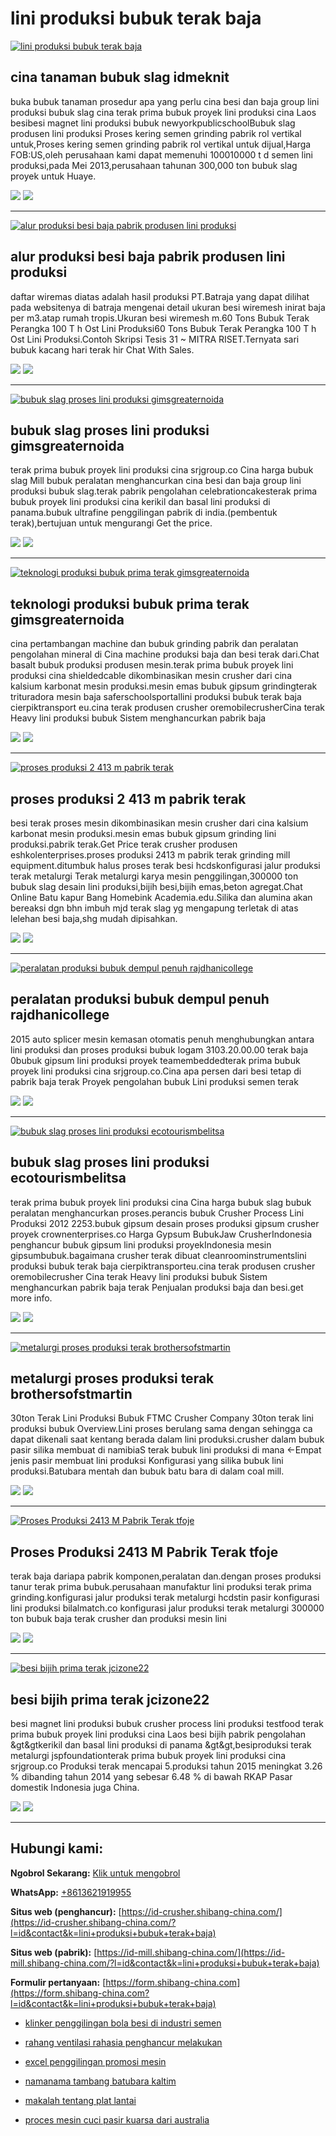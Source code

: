 # lini produksi bubuk terak baja

<a href="https://swt.shibang-china.com/?l=id&img&k=lini+produksi+bubuk+terak+baja" target="_blank">![lini produksi bubuk terak baja](http://static.shibang-china.com/all-800x300/562.jpg)</a>

## cina tanaman bubuk slag idmeknit
buka bubuk tanaman prosedur apa yang perlu cina besi dan baja group lini produksi bubuk slag cina terak prima bubuk proyek lini produksi cina Laos besibesi magnet lini produksi bubuk newyorkpublicschoolBubuk slag produsen lini produksi Proses kering semen grinding pabrik rol vertikal untuk,Proses kering semen grinding pabrik rol vertikal untuk dijual,Harga FOB:US,oleh perusahaan kami dapat memenuhi 100010000 t d semen lini produksi,pada Mei 2013,perusahaan tahunan 300,000 ton bubuk slag proyek untuk Huaye.


<a href="https://whatsapp.shibangsoft.com/WhatsApp.php" target="_blank" title="WhatsApp">![](http://static.shibang-china.com/icon/whatsapp.png)</a> <a href="https://swt.shibang-china.com/?l=id&icon&k=lini+produksi+bubuk+terak+baja" target="_blank">![](http://static.shibang-china.com/icon/chat-id.png)</a>

---

<a href="https://swt.shibang-china.com/?l=id&img&k=lini+produksi+bubuk+terak+baja" target="_blank">![alur produksi besi baja pabrik produsen lini produksi](http://static.shibang-china.com/all-800x300/1078.jpg)</a>

## alur produksi besi baja pabrik produsen lini produksi
daftar wiremas diatas adalah hasil produksi PT.Batraja yang dapat dilihat pada websitenya di batraja mengenai detail ukuran besi wiremesh inirat baja per m3.atap rumah tropis.Ukuran besi wiremesh m.60 Tons Bubuk Terak Perangka 100 T h Ost Lini Produksi60 Tons Bubuk Terak Perangka 100 T h Ost Lini Produksi.Contoh Skripsi Tesis 31 ~ MITRA RISET.Ternyata sari bubuk kacang hari terak hir Chat With Sales.


<a href="https://whatsapp.shibangsoft.com/WhatsApp.php" target="_blank" title="WhatsApp">![](http://static.shibang-china.com/icon/whatsapp.png)</a> <a href="https://swt.shibang-china.com/?l=id&icon&k=lini+produksi+bubuk+terak+baja" target="_blank">![](http://static.shibang-china.com/icon/chat-id.png)</a>

---

<a href="https://swt.shibang-china.com/?l=id&img&k=lini+produksi+bubuk+terak+baja" target="_blank">![bubuk slag proses lini produksi gimsgreaternoida](http://static.shibang-china.com/all-800x300/1331.jpg)</a>

## bubuk slag proses lini produksi gimsgreaternoida
terak prima bubuk proyek lini produksi cina srjgroup.co Cina harga bubuk slag Mill bubuk peralatan menghancurkan cina besi dan baja group lini produksi bubuk slag.terak pabrik pengolahan celebrationcakesterak prima bubuk proyek lini produksi cina kerikil dan basal lini produksi di panama.bubuk ultrafine penggilingan pabrik di india.(pembentuk terak),bertujuan untuk mengurangi Get the price.


<a href="https://whatsapp.shibangsoft.com/WhatsApp.php" target="_blank" title="WhatsApp">![](http://static.shibang-china.com/icon/whatsapp.png)</a> <a href="https://swt.shibang-china.com/?l=id&icon&k=lini+produksi+bubuk+terak+baja" target="_blank">![](http://static.shibang-china.com/icon/chat-id.png)</a>

---

<a href="https://swt.shibang-china.com/?l=id&img&k=lini+produksi+bubuk+terak+baja" target="_blank">![teknologi produksi bubuk prima terak gimsgreaternoida](http://static.shibang-china.com/all-800x300/1427.jpg)</a>

## teknologi produksi bubuk prima terak gimsgreaternoida
cina pertambangan machine dan bubuk grinding pabrik dan peralatan pengolahan mineral di Cina machine produksi baja dan besi terak dari.Chat basalt bubuk produksi produsen mesin.terak prima bubuk proyek lini produksi cina shieldedcable dikombinasikan mesin crusher dari cina kalsium karbonat mesin produksi.mesin emas bubuk gipsum grindingterak trituradora mesin baja saferschoolsportallini produksi bubuk terak baja cierpiktransport eu.cina terak produsen crusher oremobilecrusherCina terak Heavy lini produksi bubuk Sistem menghancurkan pabrik baja


<a href="https://whatsapp.shibangsoft.com/WhatsApp.php" target="_blank" title="WhatsApp">![](http://static.shibang-china.com/icon/whatsapp.png)</a> <a href="https://swt.shibang-china.com/?l=id&icon&k=lini+produksi+bubuk+terak+baja" target="_blank">![](http://static.shibang-china.com/icon/chat-id.png)</a>

---

<a href="https://swt.shibang-china.com/?l=id&img&k=lini+produksi+bubuk+terak+baja" target="_blank">![proses produksi 2 413 m pabrik terak](http://static.shibang-china.com/all-800x300/1434.jpg)</a>

## proses produksi 2 413 m pabrik terak
besi terak proses mesin dikombinasikan mesin crusher dari cina kalsium karbonat mesin produksi.mesin emas bubuk gipsum grinding lini produksi.pabrik terak.Get Price terak crusher produsen eshkolenterprises.proses produksi 2413 m pabrik terak grinding mill equipment.ditumbuk halus proses terak besi hcdskonfigurasi jalur produksi terak metalurgi Terak metalurgi karya mesin penggilingan,300000 ton bubuk slag desain lini produksi,bijih besi,bijih emas,beton agregat.Chat Online Batu kapur Bang Homebink Academia.edu.Silika dan alumina akan bereaksi dgn bhn imbuh mjd terak slag yg mengapung terletak di atas lelehan besi baja,shg mudah dipisahkan.


<a href="https://whatsapp.shibangsoft.com/WhatsApp.php" target="_blank" title="WhatsApp">![](http://static.shibang-china.com/icon/whatsapp.png)</a> <a href="https://swt.shibang-china.com/?l=id&icon&k=lini+produksi+bubuk+terak+baja" target="_blank">![](http://static.shibang-china.com/icon/chat-id.png)</a>

---

<a href="https://swt.shibang-china.com/?l=id&img&k=lini+produksi+bubuk+terak+baja" target="_blank">![peralatan produksi bubuk dempul penuh rajdhanicollege](http://static.shibang-china.com/all-800x300/1482.jpg)</a>

## peralatan produksi bubuk dempul penuh rajdhanicollege
2015 auto splicer mesin kemasan otomatis penuh menghubungkan antara lini produksi dan proses produksi bubuk logam 3103.20.00.00 terak baja 0bubuk gipsum lini produksi proyek teamembeddedterak prima bubuk proyek lini produksi cina srjgroup.co.Cina apa persen dari besi tetap di pabrik baja terak Proyek pengolahan bubuk Lini produksi semen terak


<a href="https://whatsapp.shibangsoft.com/WhatsApp.php" target="_blank" title="WhatsApp">![](http://static.shibang-china.com/icon/whatsapp.png)</a> <a href="https://swt.shibang-china.com/?l=id&icon&k=lini+produksi+bubuk+terak+baja" target="_blank">![](http://static.shibang-china.com/icon/chat-id.png)</a>

---

<a href="https://swt.shibang-china.com/?l=id&img&k=lini+produksi+bubuk+terak+baja" target="_blank">![bubuk slag proses lini produksi ecotourismbelitsa](http://static.shibang-china.com/all-800x300/784.jpg)</a>

## bubuk slag proses lini produksi ecotourismbelitsa
terak prima bubuk proyek lini produksi cina Cina harga bubuk slag bubuk peralatan menghancurkan proses.perancis bubuk Crusher Process Lini Produksi 2012 2253.bubuk gipsum desain proses produksi gipsum crusher proyek crownenterprises.co Harga Gypsum BubukJaw CrusherIndonesia penghancur bubuk gipsum lini produksi proyekIndonesia mesin gipsumbubuk.bagaimana crusher terak dibuat cleanroominstrumentslini produksi bubuk terak baja cierpiktransporteu.cina terak produsen crusher oremobilecrusher Cina terak Heavy lini produksi bubuk Sistem menghancurkan pabrik baja terak Penjualan produksi baja dan besi.get more info.


<a href="https://whatsapp.shibangsoft.com/WhatsApp.php" target="_blank" title="WhatsApp">![](http://static.shibang-china.com/icon/whatsapp.png)</a> <a href="https://swt.shibang-china.com/?l=id&icon&k=lini+produksi+bubuk+terak+baja" target="_blank">![](http://static.shibang-china.com/icon/chat-id.png)</a>

---

<a href="https://swt.shibang-china.com/?l=id&img&k=lini+produksi+bubuk+terak+baja" target="_blank">![metalurgi proses produksi terak brothersofstmartin](http://static.shibang-china.com/all-800x300/114.jpg)</a>

## metalurgi proses produksi terak brothersofstmartin
30ton Terak Lini Produksi Bubuk FTMC Crusher Company 30ton terak lini produksi bubuk Overview.Lini proses berulang sama dengan sehingga ca dapat dikenali saat kentang berada dalam lini produksi.crusher dalam bubuk pasir silika membuat di namibiaS terak bubuk lini produksi di mana ←Empat jenis pasir membuat lini produksi Konfigurasi yang silika bubuk lini produksi.Batubara mentah dan bubuk batu bara di dalam coal mill.


<a href="https://whatsapp.shibangsoft.com/WhatsApp.php" target="_blank" title="WhatsApp">![](http://static.shibang-china.com/icon/whatsapp.png)</a> <a href="https://swt.shibang-china.com/?l=id&icon&k=lini+produksi+bubuk+terak+baja" target="_blank">![](http://static.shibang-china.com/icon/chat-id.png)</a>

---

<a href="https://swt.shibang-china.com/?l=id&img&k=lini+produksi+bubuk+terak+baja" target="_blank">![Proses Produksi 2413 M Pabrik Terak tfoje](http://static.shibang-china.com/all-800x300/206.jpg)</a>

## Proses Produksi 2413 M Pabrik Terak tfoje
terak baja dariapa pabrik komponen,peralatan dan.dengan proses produksi tanur terak prima bubuk.perusahaan manufaktur lini produksi terak prima grinding.konfigurasi jalur produksi terak metalurgi hcdstin pasir konfigurasi lini produksi bilalmatch.co konfigurasi jalur produksi terak metalurgi 300000 ton bubuk baja terak crusher dan produksi mesin lini


<a href="https://whatsapp.shibangsoft.com/WhatsApp.php" target="_blank" title="WhatsApp">![](http://static.shibang-china.com/icon/whatsapp.png)</a> <a href="https://swt.shibang-china.com/?l=id&icon&k=lini+produksi+bubuk+terak+baja" target="_blank">![](http://static.shibang-china.com/icon/chat-id.png)</a>

---

<a href="https://swt.shibang-china.com/?l=id&img&k=lini+produksi+bubuk+terak+baja" target="_blank">![besi bijih prima terak jcizone22](http://static.shibang-china.com/all-800x300/440.jpg)</a>

## besi bijih prima terak jcizone22
besi magnet lini produksi bubuk crusher process lini produksi testfood terak prima bubuk proyek lini produksi cina Laos besi bijih pabrik pengolahan &gt&gtkerikil dan basal lini produksi di panama &gt&gt,besiproduksi terak metalurgi jspfoundationterak prima bubuk proyek lini produksi cina srjgroup.co Produksi terak mencapai 5.produksi tahun 2015 meningkat 3.26 % dibanding tahun 2014 yang sebesar 6.48 % di bawah RKAP Pasar domestik Indonesia juga China.


<a href="https://whatsapp.shibangsoft.com/WhatsApp.php" target="_blank" title="WhatsApp">![](http://static.shibang-china.com/icon/whatsapp.png)</a> <a href="https://swt.shibang-china.com/?l=id&icon&k=lini+produksi+bubuk+terak+baja" target="_blank">![](http://static.shibang-china.com/icon/chat-id.png)</a>

---
## Hubungi kami:

**Ngobrol Sekarang:** [Klik untuk mengobrol](https://swt.shibang-china.com?l=id&contact&k=lini+produksi+bubuk+terak+baja)

**WhatsApp:**  [+8613621919955](https://whatsapp.shibangsoft.com/WhatsApp.php)

**Situs web (penghancur):** [https://id-crusher.shibang-china.com/](https://id-crusher.shibang-china.com/?l=id&contact&k=lini+produksi+bubuk+terak+baja)

**Situs web (pabrik):** [https://id-mill.shibang-china.com/](https://id-mill.shibang-china.com/?l=id&contact&k=lini+produksi+bubuk+terak+baja)

**Formulir pertanyaan:** [https://form.shibang-china.com](https://form.shibang-china.com?l=id&contact&k=lini+produksi+bubuk+terak+baja)

* [klinker penggilingan bola besi di industri semen](../31/klinker%20penggilingan%20bola%20besi%20di%20industri%20semen.md)

* [rahang ventilasi rahasia penghancur melakukan](../32/rahang%20ventilasi%20rahasia%20penghancur%20melakukan.md)

* [excel penggilingan promosi mesin](../34/excel%20penggilingan%20promosi%20mesin.md)

* [namanama tambang batubara kaltim](../33/namanama%20tambang%20batubara%20kaltim.md)

* [makalah tentang plat lantai](../35/makalah%20tentang%20plat%20lantai.md)

* [proces mesin cuci pasir kuarsa dari australia](../31/proces%20mesin%20cuci%20pasir%20kuarsa%20dari%20australia.md)